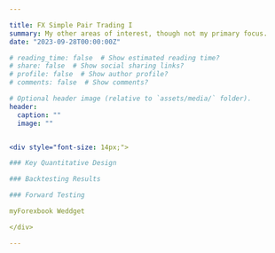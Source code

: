 ```yaml
---

title: FX Simple Pair Trading I
summary: My other areas of interest, though not my primary focus. 
date: "2023-09-28T00:00:00Z"

# reading_time: false  # Show estimated reading time?
# share: false  # Show social sharing links?
# profile: false  # Show author profile?
# comments: false  # Show comments?

# Optional header image (relative to `assets/media/` folder).
header:
  caption: ""
  image: ""


<div style="font-size: 14px;">

### Key Quantitative Design

### Backtesting Results

### Forward Testing

myForexbook Weddget

</div>

---
```

